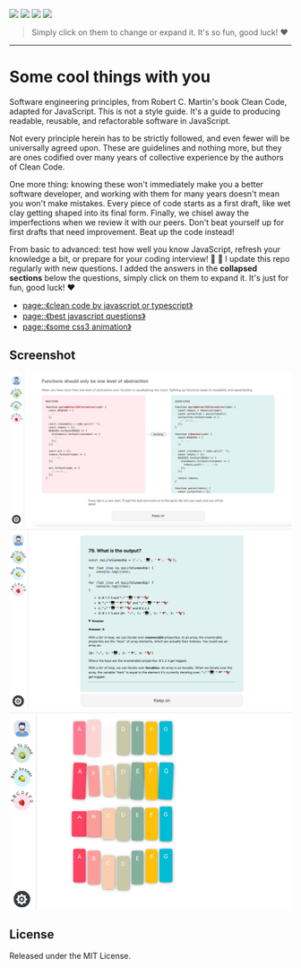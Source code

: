 <p align="left">
  <img src="https://img.shields.io/badge/clean-code-3eaf7c.svg?style=flat-square&logo=jss" />
  <img src="https://img.shields.io/badge/language-js&ts-orange.svg?style=flat-square&logo=typescript" />
  <img src="https://img.shields.io/badge/interview-answer-ff69b4.svg?style=flat-square&logo=anydesk" />
  <img src="https://img.shields.io/badge/license-MIT-ccc.svg?style=flat-square&logo=reliance-industries-limited" />
</p>

> Simply click on them to change or expand it. It's so fun, good luck! ❤️

---

# Some cool things with you

Software engineering principles, from Robert C. Martin's book Clean Code, adapted for JavaScript. This is not a style guide. It's a guide to producing readable, reusable, and refactorable software in JavaScript.

Not every principle herein has to be strictly followed, and even fewer will be universally agreed upon. These are guidelines and nothing more, but they are ones codified over many years of collective experience by the authors of Clean Code.

One more thing: knowing these won't immediately make you a better software developer, and working with them for many years doesn't mean you won't make mistakes. Every piece of code starts as a first draft, like wet clay getting shaped into its final form. Finally, we chisel away the imperfections when we review it with our peers. Don't beat yourself up for first drafts that need improvement. Beat up the code instead!

From basic to advanced: test how well you know JavaScript, refresh your knowledge a bit, or prepare for your coding interview! :muscle: :rocket: I update this repo regularly with new questions. I added the answers in the **collapsed sections** below the questions, simply click on them to expand it. It's just for fun, good luck! :heart:

-   [page::《clean code by javascript or typescript》](https://ok3-8.github.io/some-cool-things-with-you/#/bad-to-good)
-   [page::《best javascript questions》](https://ok3-8.github.io/some-cool-things-with-you/#/best-answer)
-   [page::《some css3 animation》](https://ok3-8.github.io/some-cool-things-with-you/#/abcdefg)

## Screenshot

![screenshot by bad to good page](https://github.com/ok3-8/some-cool-things-with-you/raw/main/screenshot.png)
![screenshot by best question page](https://github.com/ok3-8/some-cool-things-with-you/raw/main/screenshot2.png)
![screenshot by animation page](https://github.com/ok3-8/some-cool-things-with-you/raw/main/screenshot3.png)

## License

Released under the MIT License.
